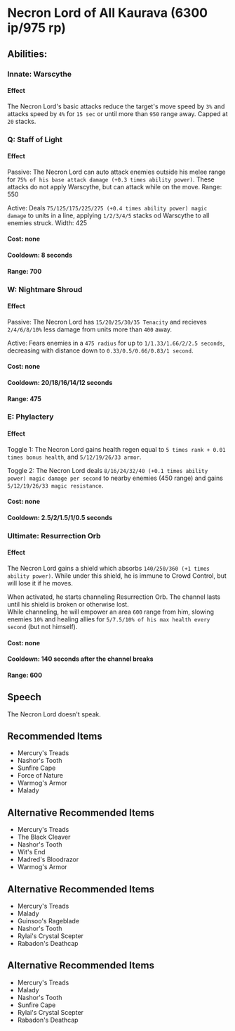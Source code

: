 # Necron Lord of All Kaurava (6300 ip/975 rp)

## Abilities:

### Innate: Warscythe

#### Effect

The Necron Lord's basic attacks reduce the target's move speed by `3%` and attacks speed by `4%` for `15 sec` or until more than `950` range away. Capped at `20` stacks.

### Q: Staff of Light

#### Effect

Passive: The Necron Lord can auto attack enemies outside his melee range for `75% of his base attack damage (+0.3 times ability power)`. These attacks do not apply Warscythe, but can attack while on the move. Range: 550

Active: Deals `75/125/175/225/275 (+0.4 times ability power) magic damage` to units in a line, applying `1/2/3/4/5` stacks od Warscythe to all enemies struck. Width: 425 

#### Cost: none

#### Cooldown: 8 seconds

#### Range: 700

### W: Nightmare Shroud

#### Effect

Passive: The Necron Lord has `15/20/25/30/35 Tenacity` and recieves `2/4/6/8/10%` less damage from units more than `400` away. 

Active: Fears enemies in a `475 radius` for up to `1/1.33/1.66/2/2.5 seconds`, decreasing with distance down to `0.33/0.5/0.66/0.83/1 second`.

#### Cost: none

#### Cooldown: 20/18/16/14/12 seconds 

#### Range: 475

### E: Phylactery

#### Effect

Toggle 1: The Necron Lord gains health regen equal to `5 times rank + 0.01 times bonus health`, and `5/12/19/26/33 armor`.

Toggle 2: The Necron Lord deals `8/16/24/32/40 (+0.1 times ability power) magic damage per second` to nearby enemies (450 range) and gains `5/12/19/26/33 magic resistance`.

#### Cost: none

#### Cooldown: 2.5/2/1.5/1/0.5 seconds

### Ultimate: Resurrection Orb

#### Effect

The Necron Lord gains a shield which absorbs `140/250/360 (+1 times ability power)`.
While under this shield, he is immune to Crowd Control, but will lose it if he moves.

When activated, he starts channeling Resurrection Orb. The channel lasts until his shield is broken or otherwise lost.  
While channeling, he will empower an area `600` range from him, slowing enemies `10%` and healing allies for `5/7.5/10% of his max health every second` (but not himself).

#### Cost: none

#### Cooldown: 140 seconds after the channel breaks

#### Range: 600

## Speech

The Necron Lord doesn't speak.

## Recommended Items

 - Mercury's Treads
 - Nashor's Tooth
 - Sunfire Cape
 - Force of Nature
 - Warmog's Armor
 - Malady

## Alternative Recommended Items

- Mercury's Treads
- The Black Cleaver
- Nashor's Tooth
- Wit's End
- Madred's Bloodrazor
- Warmog's Armor

## Alternative Recommended Items

 - Mercury's Treads
 - Malady
 - Guinsoo's Rageblade
 - Nashor's Tooth
 - Rylai's Crystal Scepter
 - Rabadon's Deathcap

## Alternative Recommended Items

 - Mercury's Treads
 - Malady
 - Nashor's Tooth
 - Sunfire Cape
 - Rylai's Crystal Scepter
 - Rabadon's Deathcap